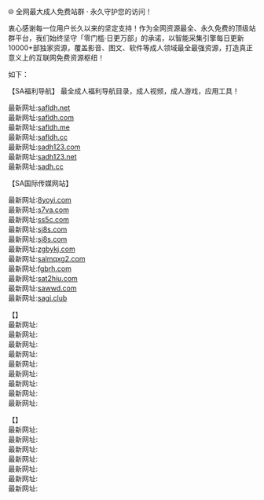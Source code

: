 🌐 全网最大成人免费站群 · 永久守护您的访问！

衷心感谢每一位用户长久以来的坚定支持！作为全网资源最全、永久免费的顶级站群平台，我们始终坚守「零门槛·日更万部」的承诺，以智能采集引擎每日更新10000+部独家资源，覆盖影音、图文、软件等成人领域最全最强资源，打造真正意义上的互联网免费资源枢纽！    
  
如下：                  

【SA福利导航】 最全成人福利导航目录，成人视频，成人游戏，应用工具！       

最新网址:[safldh.net](safldh.net)           
最新网址:[safldh.com](safldh.com)           
最新网址:[safldh.me](safldh.me)           
最新网址:[safldh.cc](safldh.cc)           
最新网址:[sadh123.com](sadh123.com)           
最新网址:[sadh123.net](sadh123.net)           
最新网址:[sadh.cc](sadh.cc)           
                                                                                                                                                            
【SA国际传媒网站】      

最新网址:[8yoyi.com](8yoyi.com)    
最新网址:[s7va.com](s7va.com)    
最新网址:[ss5c.com](ss5c.com)               
最新网址:[sj8s.com](sj8s.com)                    
最新网址:[sj8s.com](sj8s.com)                 
最新网址:[zgbykj.com](zgbykj.com)             
最新网址:[salmqxg2.com](salmqxg2.com)                
最新网址:[fgbrh.com](fgbrh.com)                             
最新网址:[sat2hiu.com](sat2hiu.com)                    
最新网址:[sawwd.com](sawwd.com)                           
最新网址:[sagj.club](sagj.club)                          


【】    
最新网址:[]()           
最新网址:[]()            
最新网址:[]()         
最新网址:[]()             
最新网址:[]()            
最新网址:[]()     
最新网址:[]()             
最新网址:[]()          
最新网址:[]()       

【】     
最新网址:[]()         
最新网址:[]()         
最新网址:[]()    
最新网址:[]()       
最新网址:[]()            
最新网址:[]()     
最新网址:[]()             
